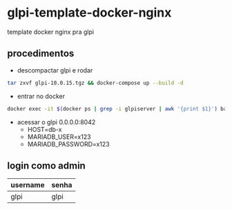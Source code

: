 # glpi-template-docker-nginx

template docker nginx pra glpi

## procedimentos

- descompactar glpi e rodar

```bash
tar zxvf glpi-10.0.15.tgz && docker-compose up --build -d
```

- entrar no docker

```bash
docker exec -it $(docker ps | grep -i glpiserver | awk '{print $1}') bash
```

- acessar o glpi 0.0.0.0:8042
  - HOST=db-x
  - MARIADB_USER=x123
  - MARIADB_PASSWORD=x123

## login como admin

|username|senha|
|--------|-----|
|glpi    |glpi |
